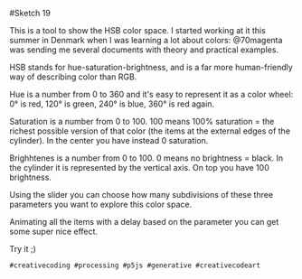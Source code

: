 #Sketch 19

This is a tool to show the HSB color space. I started working at it this summer in Denmark when I was learning a lot about colors: @70magenta was sending me several documents with theory and practical examples.


HSB stands for hue-saturation-brightness, and is a far more human-friendly way of describing color than RGB.

Hue is a number from 0 to 360 and it's easy to represent it as a color wheel: 0° is  red, 120° is green, 240° is blue, 360° is red again.

Saturation is a number from 0 to 100. 100  means 100% saturation = the richest possible version of that color (the items at the external edges of the cylinder). In the center you have instead 0 saturation.

Brighhtenes is a number from 0 to 100. 0 means no brightness = black. In the cylinder it is represented by the vertical axis. On top you have 100 brightness.

Using the slider you can choose how many subdivisions of these three parameters you want to explore this color space.

Animating all the items with a delay based on the parameter you can get some super nice effect.

Try it ;)

`#creativecoding #processing #p5js #generative #creativecodeart`